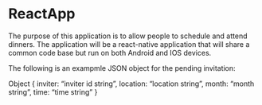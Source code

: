 # ReactApp

The purpose of this application is to allow people to schedule and attend dinners. The application will be a react-native application that will share a common code base but run on both Android and IOS devices. 

The following is an exampmle JSON object for the pending invitation: 

Object {
	  inviter: “inviter id string”,
		location: “location string”,
		month: “month string”,
		time: “time string”
}
